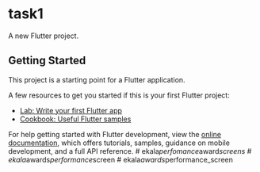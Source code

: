 # task1

A new Flutter project.

## Getting Started

This project is a starting point for a Flutter application.

A few resources to get you started if this is your first Flutter project:

- [Lab: Write your first Flutter app](https://docs.flutter.dev/get-started/codelab)
- [Cookbook: Useful Flutter samples](https://docs.flutter.dev/cookbook)

For help getting started with Flutter development, view the
[online documentation](https://docs.flutter.dev/), which offers tutorials,
samples, guidance on mobile development, and a full API reference.
#   e k a l a _ p e r f o m a n c e _ a w a r d _ s c r e e n s  
 #   e k a l a _ a w a r d s _ p e r f o r m a n c e _ s c r e e n  
 #   e k a l a _ a w a r d s _ p e r f o r m a n c e _ s c r e e n  
 